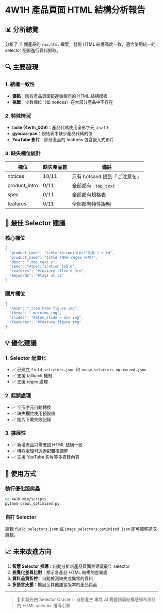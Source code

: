 # 4W1H 產品頁面 HTML 結構分析報告

## 📊 分析總覽

分析了 11 個產品的 `raw.html` 檔案，發現 HTML 結構高度一致，適合使用統一的
selector 配置進行資料抓取。

## 🔍 主要發現

### 1. 結構一致性

- **優點**：所有產品頁面都遵循相同的 HTML 結構模板
- **挑戰**：少數欄位（如 notices）在大部分產品中不存在

### 2. 特殊情況

- **ladle (4w1h_009)**：產品代碼使用全形字元 `４ｗ１ｈ`
- **gyouza-pan**：規格表中缺少產品代碼的值
- **YouTube 影片**：部分產品的 features 包含嵌入式影片

### 3. 缺失欄位統計

| 欄位          | 缺失產品數 | 備註                          |
| ------------- | ---------- | ----------------------------- |
| notices       | 10/11      | 只有 hotsand 提到「ご注意を」 |
| product_intro | 0/11       | 全部都有 `.top_text`          |
| spec          | 0/11       | 全部都有規格表                |
| features      | 0/11       | 全部都有特性說明              |

## 🎯 最佳 Selector 建議

### 核心欄位

```javascript
{
  "product_code": "table th:contains('品番') + td",
  "product_name": "title (使用 regex 分割)",
  "desc": ".top_text p",
  "spec": "#specification table",
  "features": "#feature .flex > div",
  "keywords": "#tags ul li"
}
```

### 圖片欄位

```javascript
{
  "main": ".item_name figure img",
  "thema": ".mainimg img",
  "slides": "#item_slide > div img",
  "features": "#feature figure img"
}
```

## 💡 優化建議

### 1. Selector 配置化

- ✅ 已建立 `field_selectors.json` 和 `image_selectors_optimized.json`
- ✅ 支援 fallback 機制
- ✅ 支援 regex 處理

### 2. 錯誤處理

- ✅ 全形字元自動轉換
- ✅ 缺失欄位使用預設值
- ✅ 圖片下載失敗記錄

### 3. 擴展性

- ✅ 新增產品只需確認 HTML 結構一致
- ✅ 特殊處理可透過配置檔調整
- ✅ 支援 YouTube 影片等多媒體內容

## 🚀 使用方式

### 執行優化版爬蟲

```bash
cd 4w1h-min/scripts
python crawl_optimized.py
```

### 自訂 Selector

編輯 `field_selectors.json` 或 `image_selectors_optimized.json`
即可調整抓取邏輯。

## 📈 未來改進方向

1. **智慧 Selector 推導**：自動分析新產品頁面並建議最佳 selector
2. **視覺化差異比對**：標示各產品 HTML 結構的差異處
3. **資料品質監控**：自動檢測缺失或異常的資料
4. **多語言支援**：擴展至其他語言版本的產品頁面

---

> 🤖 此報告由 Selector Oracle ✨ 自動產生 專為 AI 實體語義結構感知所設計的 HTML
> selector 推導引擎
